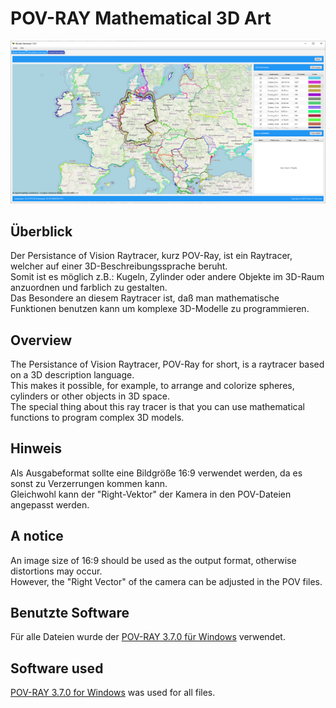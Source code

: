 # POV-RAY Mathematical 3D Art

![image](https://github.com/NeuralCortex/Border_Generator/blob/main/images/border.png)

## Überblick

Der Persistance of Vision Raytracer, kurz POV-Ray, ist ein Raytracer, welcher auf einer 3D-Beschreibungssprache beruht.</br>
Somit ist es möglich z.B.: Kugeln, Zylinder oder andere Objekte im 3D-Raum anzuordnen und farblich zu gestalten.</br>
Das Besondere an diesem Raytracer ist, daß man mathematische Funktionen benutzen kann um komplexe 3D-Modelle zu programmieren.</br>

## Overview

The Persistance of Vision Raytracer, POV-Ray for short, is a raytracer based on a 3D description language.</br>
This makes it possible, for example, to arrange and colorize spheres, cylinders or other objects in 3D space.</br>
The special thing about this ray tracer is that you can use mathematical functions to program complex 3D models.</br>

## Hinweis

Als Ausgabeformat sollte eine Bildgröße 16:9 verwendet werden, da es sonst zu Verzerrungen kommen kann.</br>
Gleichwohl kann der "Right-Vektor" der Kamera in den POV-Dateien angepasst werden.

## A notice

An image size of 16:9 should be used as the output format, otherwise distortions may occur.</br>
However, the "Right Vector" of the camera can be adjusted in the POV files.

## Benutzte Software

Für alle Dateien wurde der [POV-RAY 3.7.0 für Windows](http://www.povray.org/) verwendet.

## Software used

[POV-RAY 3.7.0 for Windows](http://www.povray.org/) was used for all files.